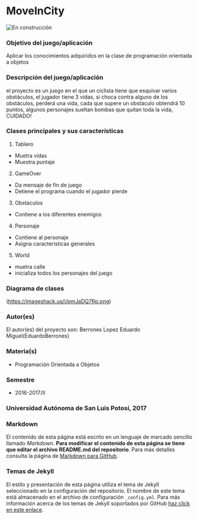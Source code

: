 # MoveInCity

![En construcción](https://imageshack.us/i/pnYuXpQrp.png)

### Objetivo del juego/aplicación
Aplicar los conocimientos adquiridos en la clase de programación orientada a objetos

### Descripción del juego/aplicación
el proyecto es un juego en el que un ciclista tiene que esquivar varios obstáculos, el jugador tiene 3 vidas, si choca contra alguno de los obstáculos, perderá una vida, cada que supere un obstáculo obtendrá 10 puntos, algunos personajes sueltan bombas que quitan toda la vida, CUIDADO!

### Clases principales y sus características
1. Tablero
* Muetra vidas
* Muestra puntaje

2. GameOver
* Da mensaje de fin de juego
* Detiene el programa cuando el jugador pierde

3. Obstaculos
* Contiene a los diferentes enemigos

4. Personaje
* Contiene al personaje
* Asigna caracteristicas generales

5. World
* muetra calle
* inicializa todos los personajes del juego

### Diagrama de clases
(https://imageshack.us/i/pmJaDQ7Rp.png)

### Autor(es)
El autor(es) del proyecto son:
Berrones Lopez Eduardo Miguel(EduardoBerrones)

### Materia(s)
- Programación Orientada a Objetos

### Semestre
- 2016-2017/II

### Universidad Autónoma de San Luis Potosí, 2017

### Markdown
El contenido de esta página está escrito en un lenguaje de marcado sencillo llamado _Markdown_. **Para modificar el contenido de esta página se tiene que editar el archivo README.md del repositorio**. Para más detalles consulta la página de [Markdown para GitHub](https://guides.github.com/features/mastering-markdown/).

### Temas de Jekyll
El estilo y presentación de esta página utiliza el tema de Jekyll seleccionado en la configuración del repositorio. El nombre de este tema está almacenado en el archivo de configuración `_config.yml`. Para más información acerca de los temas de Jekyll soportados por GitHub [haz click en este enlace](https://pages.github.com/themes/).
